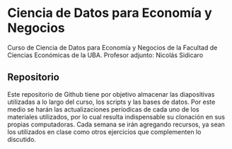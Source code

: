 # Ciencia de Datos para Economía y Negocios
Curso de Ciencia de Datos para Economía y Negocios de la Facultad de Ciencias Económicas de la UBA. Profesor adjunto: Nicolás Sidicaro

## Repositorio
Este repositorio de Github tiene por objetivo almacenar las diapositivas utilizadas a lo largo del curso, los scripts y las bases de datos. Por este medio se harán las actualizaciones períodicas de cada uno de los materiales utilizados, por lo cual resulta indispensable su clonación en sus propias computadoras. Cada semana se irán agregando recursos, ya sean los utilizados en clase como otros ejercicios que complementen lo discutido. 
